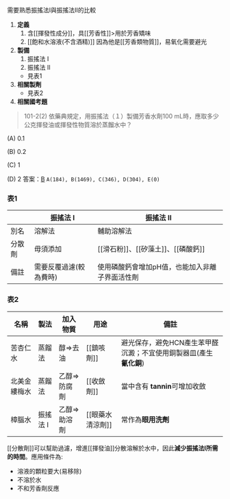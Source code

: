 需要熟悉振搖法Ⅰ與振搖法Ⅱ的比較
1. **定義**
	1. 含[[揮發性成分]]，具[[芳香性]]>用於芳香矯味
	2. [[飽和水溶液(不含酒精)]]
	因為他是[[芳香類物質]]，易氧化需要避光
2. **製備**
	1. 振搖法 I
	2. 振搖法 II
	- 見表1
3. **相關製劑**
	- 見表2
4. **相關國考題** 
> 101-2(2)
	依藥典規定，用振搖法（１）製備芳香水劑100 mL時，應取多少公克揮發油或揮發性物質溶於蒸餾水中？

(A) 0.1

(B) 0.2

(C) 1

(D) 2
答案：[B](https://app.yamol.tw/item/412701)
`A(184), B(1469), C(346), D(304), E(0)`

### 表1

|     | 振搖法 I        | 振搖法  II                  |
| --- | ------------ | ------------------------ |
| 別名  | 溶解法          | 輔助溶解法                    |
| 分散劑 | 毋須添加         | [[滑石粉]]、[[矽藻土]]、[[磷酸鈣]]  |
| 備註  | 需要反覆過濾(較為費時) | 使用磷酸鈣會增加pH值，也能加入非離子界面活性劑 |
### 表2

| 名稱     | 製法    | 加入物質     | 用途         | 備註                                    |
| ------ | ----- | -------- | ---------- | ------------------------------------- |
| 苦杏仁水   | 蒸餾法   | 醇=>去油    | [[鎮咳劑]]    | 避光保存，避免HCN產生苯甲醛沉澱；不宜使用銅製器皿(產生**氰化銅**) |
| 北美金縷梅水 | 蒸餾法   | 乙醇=>防腐劑  | [[收斂劑]]    | 當中含有 **tannin**可增加收斂                  |
| 樟腦水    | 振搖法 I | 乙醇=>助溶劑  | [[眼藥水清涼劑]] | 常作為**眼用洗劑**                           |


[[分散劑]]可以幫助過濾，增進[[揮發油]]分散溶解於水中，因此**減少振搖法I所需的時間**。應用條件為:
 -  溶液的顆粒要大(易移除)
 - 不溶於水
 - 不和芳香劑反應
